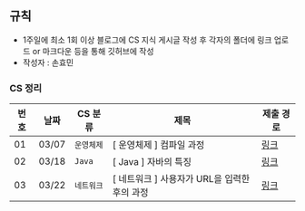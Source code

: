 
## 규칙
- 1주일에 최소 1회 이상 블로그에 CS 지식 게시글 작성 후 각자의 폴더에 링크 업로드 or 마크다운 등을 통해 깃허브에 작성
- 작성자 : 손효민

### CS 정리
| 번호 | 날짜 |CS 분류| 제목 |제출 경로|
|----|-------|------------------------|---------------|----|
| 01 | 03/07 |`운영체제`|[ 운영체제 ] 컴파일 과정| [링크](https://velog.io/@hyomin00/%EC%9A%B4%EC%98%81%EC%B2%B4%EC%A0%9C-%EC%BB%B4%ED%8C%8C%EC%9D%BC-%EA%B3%BC%EC%A0%95)|
| 02 | 03/18 |`Java`|[ Java ] 자바의 특징| [링크](https://velog.io/@hyomin00/Java-%EC%9E%90%EB%B0%94%EC%9D%98-%ED%8A%B9%EC%A7%95)|
| 03 | 03/22 |`네트워크`|[ 네트워크 ] 사용자가 URL을 입력한 후의 과정| [링크](https://velog.io/@hyomin00/네트워크-사용자가-URL을-입력한-후의-과정)|
